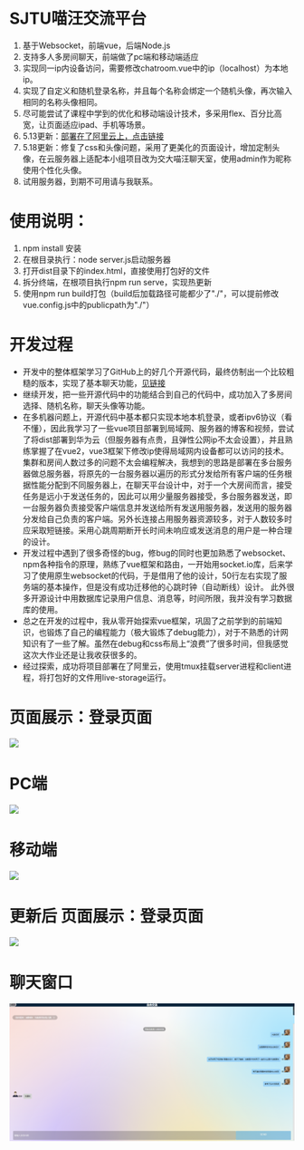 #  SJTU喵汪交流平台
1.  基于Websocket，前端vue，后端Node.js
2.  支持多人多房间聊天，前端做了pc端和移动端适应
3.  实现同一ip内设备访问，需要修改chatroom.vue中的ip（localhost）为本地ip。
4.  实现了自定义和随机登录名称，并且每个名称会绑定一个随机头像，再次输入相同的名称头像相同。
5.  尽可能尝试了课程中学到的优化和移动端设计技术，多采用flex、百分比高宽，让页面适应ipad、手机等场景。
6.  5.13更新：[部署在了阿里云上，点击链接](http://47.107.111.88:8080/)
7.  5.18更新：修复了css和头像问题，采用了更美化的页面设计，增加定制头像，在云服务器上适配本小组项目改为交大喵汪聊天室，使用admin作为昵称使用个性化头像。
8.  试用服务器，到期不可用请与我联系。
# 使用说明：
1. npm install 安装
2. 在根目录执行：node server.js启动服务器
3. 打开dist目录下的index.html，直接使用打包好的文件
4. 拆分终端，在根项目执行npm run serve，实现热更新
5. 使用npm run build打包（build后加载路径可能都少了"./"，可以提前修改vue.config.js中的publicpath为"./"）

# 开发过程
* 开发中的整体框架学习了GitHub上的好几个开源代码，最终仿制出一个比较粗糙的版本，实现了基本聊天功能，[见链接](https://github.com/sjtuLLWWTT/Chatroom-vue)  
* 继续开发，把一些开源代码中的功能结合到自己的代码中，成功加入了多房间选择、随机名称，聊天头像等功能。  
* 在多机器问题上，开源代码中基本都只实现本地本机登录，或者ipv6协议（看不懂），因此我学习了一些vue项目部署到局域网、服务器的博客和视频，尝试了将dist部署到华为云（但服务器有点贵，且弹性公网ip不太会设置），并且熟练掌握了在vue2，vue3框架下修改ip使得局域网内设备都可以访问的技术。集群和房间人数过多的问题不太会编程解决，我想到的思路是部署在多台服务器做总服务器，将原先的一台服务器以遍历的形式分发给所有客户端的任务根据性能分配到不同服务器上，在聊天平台设计中，对于一个大房间而言，接受任务是远小于发送任务的，因此可以用少量服务器接受，多台服务器发送，即一台服务器负责接受客户端信息并发送给所有发送用服务器，发送用的服务器分发给自己负责的客户端。另外长连接占用服务器资源较多，对于人数较多时应采取短链接。采用心跳周期断开长时间未响应或发送消息的用户是一种合理的设计。
* 开发过程中遇到了很多奇怪的bug，修bug的同时也更加熟悉了websocket、npm各种指令的原理，熟练了vue框架和路由，一开始用socket.io库，后来学习了使用原生websocket的代码，于是借用了他的设计，50行左右实现了服务端的基本操作，但是没有成功迁移他的心跳时钟（自动断线）设计。  此外很多开源设计中用数据库记录用户信息、消息等，时间所限，我并没有学习数据库的使用。
* 总之在开发的过程中，我从零开始探索vue框架，巩固了之前学到的前端知识，也锻炼了自己的编程能力（极大锻炼了debug能力），对于不熟悉的计网知识有了一些了解。虽然在debug和css布局上“浪费”了很多时间，但我感觉这次大作业还是让我收获很多的。  
* 经过探索，成功将项目部署在了阿里云，使用tmux挂载server进程和client进程，将打包好的文件用live-storage运行。
# 页面展示：登录页面
![](https://github.com/sjtuLLWWTT/NISSE2022/blob/main/preview/pcfront.png)
# PC端
![](https://github.com/sjtuLLWWTT/NISSE2022/blob/main/preview/聊天.png)
# 移动端
![](https://github.com/sjtuLLWWTT/NISSE2022/blob/main/preview/移动端.png)
# 更新后 页面展示：登录页面
![](https://github.com/sjtuLLWWTT/NISSE2022/blob/main/preview/pcfrontt.png)
# 聊天窗口
![](./preview/聊天2.png)
